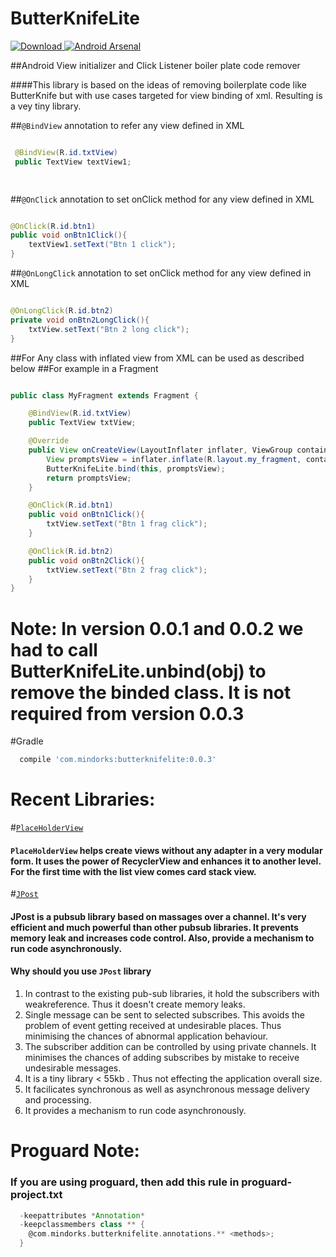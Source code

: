 # ButterKnifeLite
[ ![Download](https://api.bintray.com/packages/janishar/mindorks/butterknifelite/images/download.svg) ](https://bintray.com/janishar/mindorks/butterknifelite/_latestVersion)
[![Android Arsenal](https://img.shields.io/badge/Android%20Arsenal-ButterKnifeLite-yellow.svg?style=flat)](http://android-arsenal.com/details/1/4417)

##Android View initializer and Click Listener boiler plate code remover

####This library is based on the ideas of removing boilerplate code like ButterKnife but with use cases targeted for view binding of xml. Resulting is a vey tiny library.

##`@BindView` annotation to refer any view defined in XML
```java

 @BindView(R.id.txtView)
 public TextView textView1;

 
```

##`@OnClick` annotation to set onClick method for any view defined in XML
```java

@OnClick(R.id.btn1)
public void onBtn1Click(){
    textView1.setText("Btn 1 click");
}

```

##`@OnLongClick` annotation to set onClick method for any view defined in XML
```java

@OnLongClick(R.id.btn2)
private void onBtn2LongClick(){
    txtView.setText("Btn 2 long click");
}

```

##For Any class with inflated view from XML can be used as described below
##For example in a Fragment
```java

public class MyFragment extends Fragment {

    @BindView(R.id.txtView)
    public TextView txtView;

    @Override
    public View onCreateView(LayoutInflater inflater, ViewGroup container, Bundle savedInstanceState) {
        View promptsView = inflater.inflate(R.layout.my_fragment, container, false);
        ButterKnifeLite.bind(this, promptsView);
        return promptsView;
    }

    @OnClick(R.id.btn1)
    public void onBtn1Click(){
        txtView.setText("Btn 1 frag click");
    }

    @OnClick(R.id.btn2)
    public void onBtn2Click(){
        txtView.setText("Btn 2 frag click");
    }
}

```
# Note: In version 0.0.1 and 0.0.2 we had to call ButterKnifeLite.unbind(obj) to remove the binded class. It is not required from version 0.0.3

#Gradle
```groovy
  compile 'com.mindorks:butterknifelite:0.0.3'
```

# Recent Libraries: 
#[`PlaceHolderView`](https://github.com/janishar/PlaceHolderView)
#### `PlaceHolderView` helps create views without any adapter in a very modular form. It uses the power of RecyclerView and enhances it to another level. For the first time with the list view comes card stack view.

#[`JPost`](https://github.com/janishar/JPost)
#### JPost is a pubsub library based on massages over a channel. It's very efficient and much powerful than other pubsub libraries. It prevents memory leak and increases code control. Also, provide a mechanism to run code asynchronously.

#### Why should you use `JPost` library
1. In contrast to the existing pub-sub libraries, it hold the subscribers with weakreference. Thus it doesn't create memory leaks.
2. Single message can be sent to selected subscribes. This avoids the problem of event getting received at undesirable places. Thus minimising the chances of abnormal application behaviour.
3. The subscriber addition can be controlled by using private channels. It minimises the chances of adding subscribes by mistake to receive undesirable messages.
4. It is a tiny library < 55kb . Thus not effecting the application overall size.
5. It facilicates synchronous as well as asynchronous message delivery and processing.
6. It provides a mechanism to run code asynchronously.

# Proguard Note:
### If you are using proguard, then add this rule in proguard-project.txt
```groovy
  -keepattributes *Annotation*
  -keepclassmembers class ** {
    @com.mindorks.butterknifelite.annotations.** <methods>;
  }
```
